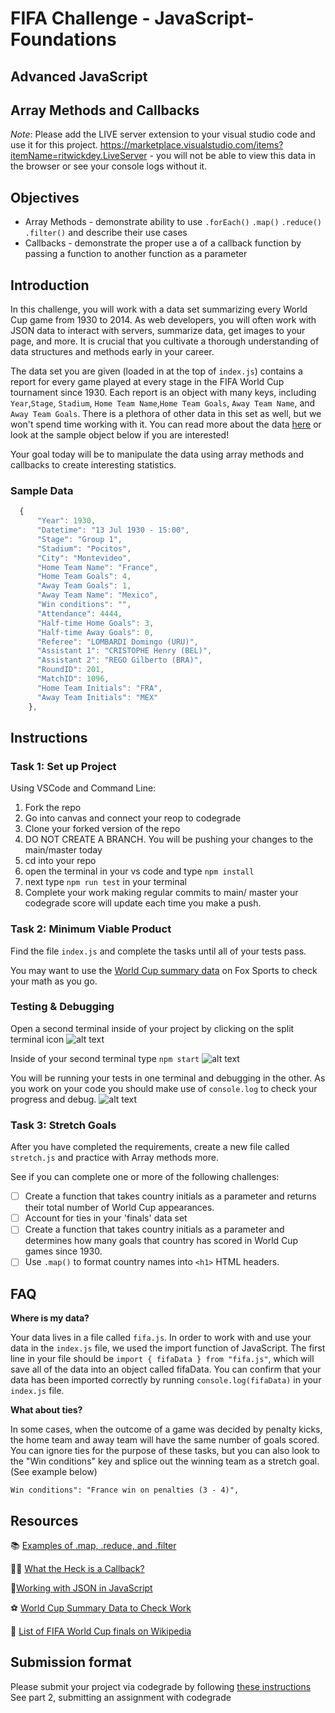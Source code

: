 # FIFA Challenge - JavaScript-Foundations

## Advanced JavaScript

## Array Methods and Callbacks
*Note*: Please add the LIVE server extension to your visual studio code and use it for this project. https://marketplace.visualstudio.com/items?itemName=ritwickdey.LiveServer - you will not be able to view this data in the browser or see your console logs without it. 

## Objectives

- Array Methods - demonstrate ability to use `.forEach()` `.map()` `.reduce()` `.filter()` and describe their use cases
- Callbacks - demonstrate the proper use a of a callback function by passing a function to another function as a parameter
  
## Introduction

In this challenge, you will work with a data set summarizing every World Cup game from 1930 to 2014. As web developers, you will often work with JSON data to interact with servers, summarize data, get images to your page, and more. It is crucial that you cultivate a thorough understanding of data structures and methods early in your career.

The data set you are given (loaded in at the top of `index.js`) contains a report for every game played at every stage in the FIFA World Cup tournament since 1930. Each report is an object with many keys, including `Year`,`Stage`, `Stadium`,  `Home Team Name`,`Home Team Goals`, `Away Team Name`, and `Away Team Goals`. There is a plethora of other data in this set as well, but we won't spend time working with it. You can read more about the data [here](https://www.kaggle.com/abecklas/fifa-world-cup) or look at the sample object below if you are interested!

Your goal today will be to manipulate the data using array methods and callbacks to create interesting statistics.

### Sample Data

```js
  {
      "Year": 1930,
      "Datetime": "13 Jul 1930 - 15:00",
      "Stage": "Group 1",
      "Stadium": "Pocitos",
      "City": "Montevideo",
      "Home Team Name": "France",
      "Home Team Goals": 4,
      "Away Team Goals": 1,
      "Away Team Name": "Mexico",
      "Win conditions": "",
      "Attendance": 4444,
      "Half-time Home Goals": 3,
      "Half-time Away Goals": 0,
      "Referee": "LOMBARDI Domingo (URU)",
      "Assistant 1": "CRISTOPHE Henry (BEL)",
      "Assistant 2": "REGO Gilberto (BRA)",
      "RoundID": 201,
      "MatchID": 1096,
      "Home Team Initials": "FRA",
      "Away Team Initials": "MEX"
    },
```

## Instructions

### Task 1: Set up Project

Using VSCode and Command Line:


1. Fork the repo
2. Go into canvas and connect your reop to codegrade
3. Clone your forked version of the repo
4. DO NOT CREATE A BRANCH. You will be pushing your changes to the main/master today
5. cd into your repo
6. open the terminal in your vs code and type `npm install`
7. next type `npm run test` in your terminal
8. Complete your work making regular commits to main/ master your codegrade score will update each time you make a push.


### Task 2: Minimum Viable Product

Find the file `index.js` and complete the tasks until all of your tests pass.

You may want to use the [World Cup summary data](https://www.foxsports.com/soccer/fifa-world-cup/history) on Fox Sports to check your math as you go.

### Testing & Debugging

Open a second terminal inside of your project by clicking on the split terminal icon
![alt text](assets/split_terminal.png "Split Terminal")

Inside of your second terminal type `npm start` 
![alt text](assets/npm_start.png "type npm start")

You will be running your tests in one terminal and debugging in the other. As you work on your code you should make use of `console.log` to check your progress and debug.
![alt text](assets/tests_debug_terminal_final.png "your terminal should look like this")

### Task 3: Stretch Goals

After you have completed the requirements, create a new file called `stretch.js` and practice with Array methods more.

See if you can complete one or more of the following challenges:

- [ ] Create a function that takes country initials as a parameter and returns their total number of World Cup appearances.
- [ ] Account for ties in your 'finals' data set
- [ ] Create a function that takes country initials as a parameter and determines how many goals that country has scored in World Cup games since 1930.
- [ ] Use `.map()` to format country names into `<h1>` HTML headers.

## FAQ

**Where is my data?**

Your data lives in a file called `fifa.js`. In order to work with and use your data in the `index.js` file, we used the import function of JavaScript. The first line in your file should be `import { fifaData } from "fifa.js"`, which will save all of the data into an object called fifaData. You can confirm that your data has been imported correctly by running `console.log(fifaData)` in your `index.js` file.

**What about ties?**

In some cases, when the outcome of a game was decided by penalty kicks, the home team and away team will have the same number of goals scored. You can ignore ties for the purpose of these tasks, but you can also look to the "Win conditions" key  and splice out the winning team as a stretch goal. (See example below)

```
Win conditions": "France win on penalties (3 - 4)",
````

## Resources

📚 [Examples of .map, .reduce, and .filter](https://itnext.io/15-useful-javascript-examples-of-map-reduce-and-filter-74cbbb5e0a1f)

🤷‍♀️ [What the Heck is a Callback?](https://codeburst.io/javascript-what-the-heck-is-a-callback-aba4da2deced)

🤝[Working with JSON in JavaScript](https://www.ma-no.org/en/programming/javascript/working-with-json-in-javascript)

⚽️ [World Cup Summary Data to Check Work](https://www.foxsports.com/soccer/fifa-world-cup/history)

👀 [List of FIFA World Cup finals on Wikipedia](https://en.wikipedia.org/wiki/List_of_FIFA_World_Cup_finals)

## Submission format

Please submit your project via codegrade by following [these instructions](https://bloomtech.notion.site/BloomTech-Git-Flow-Step-by-step-269f68ae3bf64eb689a8328715a179f9) See part 2, submitting an assignment with codegrade
